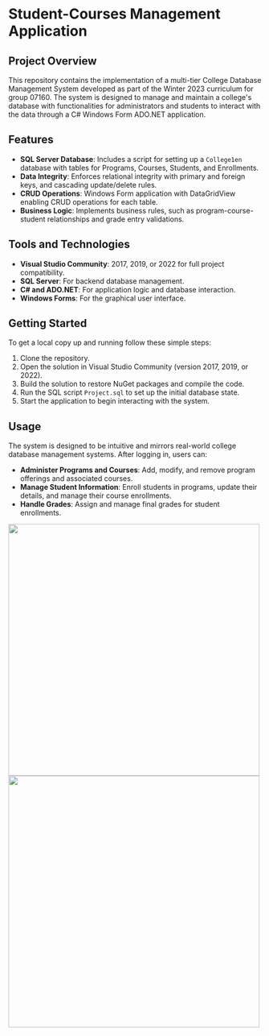 # Student-Courses Management Application
## Project Overview

This repository contains the implementation of a multi-tier College Database Management System developed as part of the Winter 2023 curriculum for group 07160. The system is designed to manage and maintain a college's database with functionalities for administrators and students to interact with the data through a C# Windows Form ADO.NET application.

## Features

- **SQL Server Database**: Includes a script for setting up a `College1en` database with tables for Programs, Courses, Students, and Enrollments.
- **Data Integrity**: Enforces relational integrity with primary and foreign keys, and cascading update/delete rules.
- **CRUD Operations**: Windows Form application with DataGridView enabling CRUD operations for each table.
- **Business Logic**: Implements business rules, such as program-course-student relationships and grade entry validations.

## Tools and Technologies

- **Visual Studio Community**: 2017, 2019, or 2022 for full project compatibility.
- **SQL Server**: For backend database management.
- **C# and ADO.NET**: For application logic and database interaction.
- **Windows Forms**: For the graphical user interface.

## Getting Started

To get a local copy up and running follow these simple steps:

1. Clone the repository.
2. Open the solution in Visual Studio Community (version 2017, 2019, or 2022).
3. Build the solution to restore NuGet packages and compile the code.
4. Run the SQL script `Project.sql` to set up the initial database state.
5. Start the application to begin interacting with the system.

## Usage

The system is designed to be intuitive and mirrors real-world college database management systems. After logging in, users can:

- **Administer Programs and Courses**: Add, modify, and remove program offerings and associated courses.
- **Manage Student Information**: Enroll students in programs, update their details, and manage their course enrollments.
- **Handle Grades**: Assign and manage final grades for student enrollments.


<p float="left">
  <img src="https://github.com/porpup/Student_Courses_Management_App/assets/3512401/49a0c33b-9b56-4511-b403-549069006dfc" width="500" />
  <img src="https://github.com/porpup/Student_Courses_Management_App/assets/3512401/015cd969-3595-494d-882d-5eee963962a9" width="500" /> 
</p>

